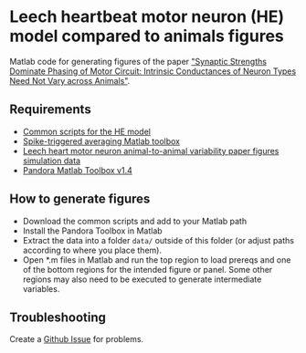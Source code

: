 # Leech heartbeat motor neuron (HE) model compared to animals figures

Matlab code for generating figures of the paper ["Synaptic Strengths Dominate Phasing of Motor Circuit: Intrinsic Conductances of Neuron Types Need Not Vary across Animals"](https://doi.org/10.1523/ENEURO.0417-18.2019).

## Requirements

- [Common scripts for the HE model](https://github.com/RonCalabreseLab/HE-model-analysis-matlab)
- [Spike-triggered averaging Matlab toolbox](https://github.com/RonCalabreseLab/HN-HE-synapses-STA)
- [Leech heart motor neuron animal-to-animal variability paper figures simulation data](https://figshare.com/articles/online_resource/Leech_heart_motor_neuron_animal-to-animal_variability_paper_figures_simulation_data/7963748)
- [Pandora Matlab Toolbox v1.4](https://github.com/cengique/pandora-matlab)

## How to generate figures

- Download the common scripts and add to your Matlab path
- Install the Pandora Toolbox in Matlab 
- Extract the data into a folder `data/` outside of this folder (or
  adjust paths according to where you place them).
- Open *.m files in Matlab and run the top region to load prereqs and
  one of the bottom regions for the intended figure or panel. Some
  other regions may also need to be executed to generate intermediate
  variables.

## Troubleshooting

Create a [Github Issue](https://github.com/RonCalabreseLab/HE-model-analysis-matlab/issues) for problems.

